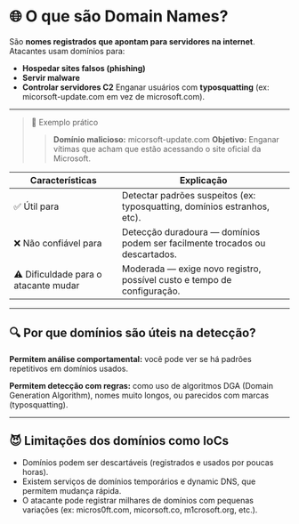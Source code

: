 # 🌐 O que são Domain Names?
São **nomes registrados que apontam para servidores na internet**. Atacantes usam domínios para:
- **Hospedar sites falsos (phishing)**
- **Servir malware**
- **Controlar servidores C2**
Enganar usuários com **typosquatting** (ex: micorsoft-update.com em vez de microsoft.com).
---

>🧠 Exemplo prático
>>**Domínio malicioso:** micorsoft-update.com
>>**Objetivo:** Enganar vítimas que acham que estão acessando o site oficial da Microsoft.

| **Características**                  | **Explicação**                                                                 |
|-------------------------------------|--------------------------------------------------------------------------------|
| ✅ Útil para                        | Detectar padrões suspeitos (ex: typosquatting, domínios estranhos, etc).       |
| ❌ Não confiável para               | Detecção duradoura — domínios podem ser facilmente trocados ou descartados.    |
| ⚠️ Dificuldade para o atacante mudar | Moderada — exige novo registro, possível custo e tempo de configuração.        |
---

## 🔍 Por que domínios são úteis na detecção?

**Permitem análise comportamental:** você pode ver se há padrões repetitivos em domínios usados.

**Permitem detecção com regras:** como uso de algoritmos DGA (Domain Generation Algorithm), nomes muito longos, ou parecidos com marcas (typosquatting).

---

## 😈 Limitações dos domínios como IoCs
- Domínios podem ser descartáveis (registrados e usados por poucas horas).
- Existem serviços de domínios temporários e dynamic DNS, que permitem mudança rápida.
- O atacante pode registrar milhares de domínios com pequenas variações (ex: micros0ft.com, micorsoft.co, m1crosoft.org, etc.).
